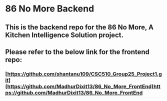 # 86 No More Backend

## This is the backend repo for the 86 No More, A Kitchen Intelligence Solution project.
## Please refer to the below link for the frontend repo:
### [https://github.com/shantanu109/CSC510_Group25_Project1.git](https://github.com/MadhurDixit13/86_No_More_FrontEnd)https://github.com/MadhurDixit13/86_No_More_FrontEnd
